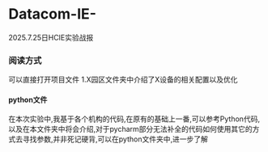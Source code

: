 # Datacom-IE-
2025.7.25日HCIE实验战报
### 阅读方式
可以直接打开项目文件
1.X园区文件夹中介绍了X设备的相关配置以及优化
#### python文件
在本次实验中,我基于各个机构的代码,在原有的基础上一番,可以参考Python代码,以及在本文件夹中将会介绍,对于pycharm部分无法补全的代码如何使用其它的方式去寻找参数,并非死记硬背,可以在python文件夹中,进一步了解

